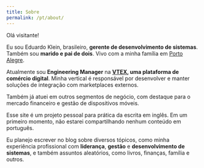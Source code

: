 ```yaml
---
title: Sobre
permalink: /pt/about/
---
```


Olá visitante!

Eu sou Eduardo Klein, brasileiro, **gerente de desenvolvimento de sistemas**. Também sou **marido e pai de dois**. Vivo com a minha família em [Porto Alegre](https://en.wikipedia.org/wiki/Porto_Alegre).

Atualmente sou **Engineering Manager** na **[VTEX](https://vtex.com/), uma plataforma de comércio digital**. Minha vertical é responsável por desenvolver e manter soluções de integração com marketplaces externos.

Também já atuei em outros segmentos de negócio, com destaque para o mercado financeiro e gestão de dispositivos móveis.

Esse site é um projeto pessoal para prática da escrita em inglês. Em um primeiro momento, não estarei compartilhando nenhum conteúdo em português.

Eu planejo escrever no blog sobre diversos tópicos, como minha experiência profissional com **liderança**, **gestão** e **desenvolvimento de sistemas**, e também assuntos aleatórios, como livros, finanças, família e outros.